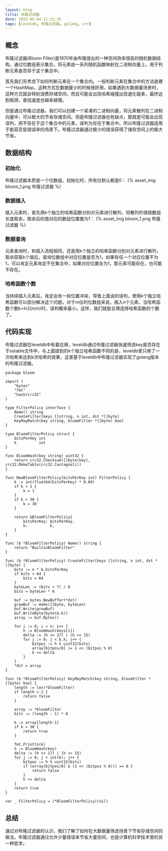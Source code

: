 ```yaml
---
layout: blog
title: 布隆过滤器
date: 2022-05-04 11:21:35
tags: [leveldb, 布隆过滤器, golang, c++]
---
```


## 概念

布隆过滤器(Bloom Filter)是1970年由布隆提出的一种空间效率很高的随机数据结构，通过位数组表示集合，将元素由一系列随机函数映射在二进制向量上，用于判断元素是否存于这个集合中。

首先我们先考虑下如何判断元素在一个集合内。一般判断元素在集合中的方法是建一个HashMap，这种方式在数据量少的时候很好用，如果遇到大数据量场景时，这种方式就会特别浪费存储空间，而且可能会出现哈希碰撞出现退化链表，最终达到瓶颈，查找速度也越来越慢。

但是通过布隆过滤器，我们可以创建一个紧凑的二进制向量，将元素散列在二进制向量中，可以极大的节省存储空间。但是布隆过滤器也有缺点，那就是可能会出现误判，把不存在于这个集合中的元素，误判为存在于集合中。所以布隆过滤器适用于能容忍低错误率的场景下。布隆过滤器通过极少的错误获得了储存空间上的极大节省。


## 数据结构

### 初始化

布隆过滤器本质是一个位数组，初始化时，所有位默认都是0：
{% asset_img bloom_1.png 布隆过滤器 %}

### 数据插入

插入元素时，首先用k个独立的哈希函数分别对元素进行散列，将散列的值按数组长度取余，取余后的值对应的数组位置置为1：
{% asset_img bloom_1.png 布隆过滤器 %}

### 数据查询

元素查询时，和插入流程相同，还是用k个独立的哈希函数分别对元素进行散列，取余获取k个值后，查询位数组中对应位置是否为1，如果有任一个对应位置不为1，可以肯定元素肯定不在集合中，如果对应位置全为1，那元素可能存在，也可能不存在。

### 哈希函数个数

当持续插入元素后，肯定会有一些位置冲突，导致上面说的误判，使用k个独立哈希函数可以部分解决这个问题。对于m位的位数组来说，插入n个元素，当哈希函数个数k=ln2(m/n)时，误判概率最小。这样，我们就能合理选择哈希函数的个数了。


## 代码实现

布隆过滤器在leveldb中有着应用，leveldb通过布隆过滤器快速筛选key是否存在于sstable文件中，与上面提到的k个独立哈希函数不同的是，leveldb里只用了一次哈希来达到k次哈希的效果，这里基于leveldb中布隆过滤器实现了golang版本的布隆过滤器。

```golang
package bloom

import (
	"bytes"
	"fmt"
	"hash/crc32"
)

type FilterPolicy interface {
	Name() string
	CreateFilter(keys []string, n int, dst *[]byte)
	KeyMayMatch(key string, bloomFilter *[]byte) bool
}

type BloomFilterPolicy struct {
	bitsPerKey int
	k          int
}

func BloomHash(key string) uint32 {
	return crc32.Checksum([]byte(key), crc32.MakeTable(crc32.Castagnoli))
}

func NewBloomFilterPolicy(bitsPerKey int) FilterPolicy {
	k := int(float64(bitsPerKey) * 0.69)
	if k < 1 {
		k = 1
	}
	if k > 30 {
		k = 30
	}

	return &BloomFilterPolicy{
		bitsPerKey: bitsPerKey,
		k:          k,
	}
}

func (b *BloomFilterPolicy) Name() string {
	return "BuiltinBloomFilter"
}

func (b *BloomFilterPolicy) CreateFilter(keys []string, n int, dst *[]byte) {
	bits := n * b.bitsPerKey
	if bits < 64 {
		bits = 64
	}
	byteLen := (bits + 7) / 8
	bits = byteLen * 8

	buf := bytes.NewBuffer(*dst)
	growBuf := make([]byte, byteLen)
	buf.Write(growBuf)
	buf.WriteByte(byte(b.k))
	array := buf.Bytes()

	for i := 0; i < n; i++ {
		h := BloomHash(keys[i])
		delta := (h >> 17) | (h << 15)
		for j := 0; j < b.k; j++ {
			bitpos := h % uint32(bits)
			array[bitpos/8] |= 1 << (bitpos % 8)
			h += delta
		}
	}
	*dst = array
}

func (b *BloomFilterPolicy) KeyMayMatch(key string, bloomFilter *[]byte) bool {
	length := len(*bloomFilter)
	if length < 2 {
		return false
	}

	array := *bloomFilter
	bits := (length - 1) * 8

	k := array[length-1]
	if k > 30 {
		return true
	}

	fmt.Println(k)
	h := BloomHash(key)
	delta := (h >> 17) | (h << 15)
	for j := 0; j < int(k); j++ {
		bitpos := h % uint32(bits)
		if (array[bitpos/8] & (1 << (bitpos % 8))) == 0 {
			return false
		}
		h += delta
	}
	return true
}

var _ FilterPolicy = (*BloomFilterPolicy)(nil)
```

## 总结

通过对布隆过滤器的认识，我们了解了如何在大数据量筛选场景下节省存储空间的做法。布隆过滤器通过允许少量错误来节省大量空间，也是计算机科学技术里的另一种哲学。





